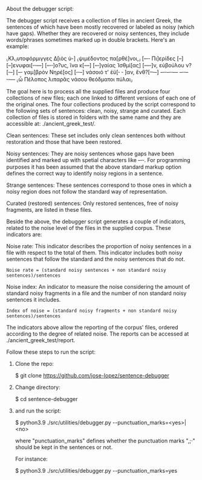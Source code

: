 About the debugger script:

The debugger script receives a collection of files in ancient Greek, the sentences of which have been mostly recovered or labeled as noisy (which have gaps). Whether they are recovered or noisy sentences, they include words/phrases sometimes marked up in double brackets. Here's an example:

⸤Κλ⸥υτοφόρμιγγες Δ[ιὸς ὑ-] ⸤ψιμέδοντος πα[ρθέ]νοι,⸥ [–⏑⏑ Πι]ερίδες [–] [–]ενυφαι[⏑⏑––] [–⏑⏑]ο?υς, ἵνα κ[––] [–⏑]γαίας Ἰσθμί[ας] [––⏑]ν, εὐβούλου ν?[⏑–] [–⏑ γαμ]βρὸν Νηρέ[ος] [⏑⏑–] νάσοιό τ' ἐϋ[⏑ ⏑ ]αν, ἔνθ?[–⏑–] –⏑⏑–⏑⏑–– –⏑⏑–⏑⏑–– ⸤ὦ Πέλοπος λιπαρᾶς νάσου θεόδματοι πύλαι⸥

The goal here is to process all the supplied files and produce four collections of new files; each one linked to different versions of each one of the original ones. The four collections produced by the script correspond to the following sets of sentences: clean, noisy, strange and curated. Each collection of files is stored in folders with the same name and they are accessible at: ./ancient_greek_test/.

Clean sentences: These set includes only clean sentences both without restoration and those that have been restored.

Noisy sentences: They are noisy sentences whose gaps have been identified and marked up with spetial characters like –⏑⏑. For programming purposes it has been assumed that the above standard markup option defines the correct way to identify noisy regions in a sentence.

Strange sentences: These sentences correspond to those ones in which a noisy region does not follow the standard way of representation.

Curated (restored) sentences: Only restored sentences, free of noisy fragments, are listed in these files.

Beside the above, the debugger script generates a couple of indicators, related to the noise level of the files in the supplied corpus. These indicators are:

Noise rate: This indicator describes the proportion of noisy sentences in a file with respect to the total of them. This indicator includes both noisy sentences that follow the standard and the noisy sentences that do not.

	Noise rate = (standard noisy sentences + non standard noisy sentences)/sentences

Noise index: An indicator to measure the noise considering the amount of standard noisy fragments in a file and the number of non standard noisy sentences it includes.

	Index of noise = (standard noisy fragments + non standard noisy sentences)/sentences

The indicators above allow the reporting of the corpus' files, ordered according to the degree of related noise. The reports can be accessed at ./ancient_greek_test/report.

Follow these steps to run the script: 

1. Clone the repo:
	
	$ git clone https://github.com/jose-lopez/sentence-debugger

2. Change directory:

	$ cd sentence-debugger

3. and run the script:

	$ python3.9 ./src/utilities/debugger.py --punctuation_marks=\<yes\>|\<no\>
	
	where "punctuation_marks" defines whether the punctuation marks ",;·" should be kept in the sentences or not.
	
	For instance:
	
	$ python3.9 ./src/utilities/debugger.py --punctuation_marks=yes
	
